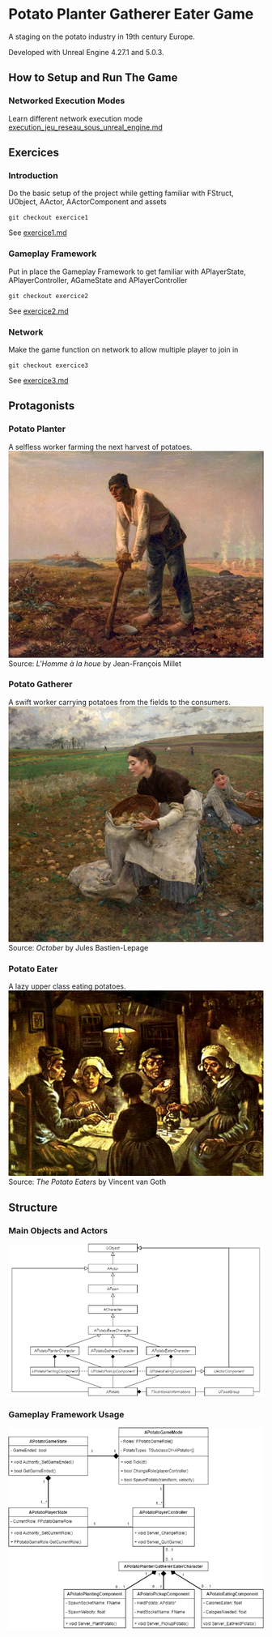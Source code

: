 # Potato Planter Gatherer Eater Game
A staging on the potato industry in 19th century Europe.

Developed with Unreal Engine 4.27.1 and 5.0.3.

## How to Setup and Run The Game
### Networked Execution Modes
Learn different network execution mode [execution_jeu_reseau_sous_unreal_engine.md](Documentation/execution_jeu_reseau_sous_unreal_engine.md)

## Exercices
### Introduction
Do the basic setup of the project while getting familiar with FStruct, UObject, AActor, AActorComponent and assets
```
git checkout exercice1
```
See [exercice1.md](Documentation/exercice1.md)

### Gameplay Framework
Put in place the Gameplay Framework to get familiar with APlayerState, APlayerController, AGameState and APlayerController
```
git checkout exercice2
```
See [exercice2.md](Documentation/exercice2.md)

### Network
Make the game function on network to allow multiple player to join in
```
git checkout exercice3
```
See [exercice3.md](Documentation/exercice3.md)

## Protagonists

### Potato Planter
A selfless worker farming the next harvest of potatoes.
![Planter](Documentation/Jean_Francois_Millet.jpg)                         
Source: *L'Homme à la houe* by Jean-François Millet

### Potato Gatherer
A swift worker carrying potatoes from the fields to the consumers.
![Gatherer](Documentation/October.jpg) 
Source: *October* by Jules Bastien-Lepage

### Potato Eater
A lazy upper class eating potatoes.
![Eater](Documentation/Potato_Eater.jpg) 
Source: *The Potato Eaters* by Vincent van Goth

## Structure
### Main Objects and Actors 
![Diagram1](Documentation/diagram.png)

### Gameplay Framework Usage
![Diagram2](Documentation/diagram2.png)
